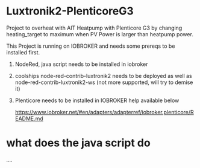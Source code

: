 # Luxtronik2-PlenticoreG3
Project to overheat with AIT Heatpump with Plenticore G3 by changing heating_target to maximum when PV Power is larger than heatpump power.

This Project is running on IOBROKER and needs some prereqs to be installed first.

1. NodeRed, java script needs to be installed in iobroker
2. coolships node-red-contrib-luxtronik2 needs to be deployed as well as node-red-contrib-luxtronik2-ws (not more supported, will try to demise it)
3. Plenticore needs to be installed in IOBROKER help available below

   https://www.iobroker.net/#en/adapters/adapterref/iobroker.plenticore/README.md

# what does the java script do

....

   
